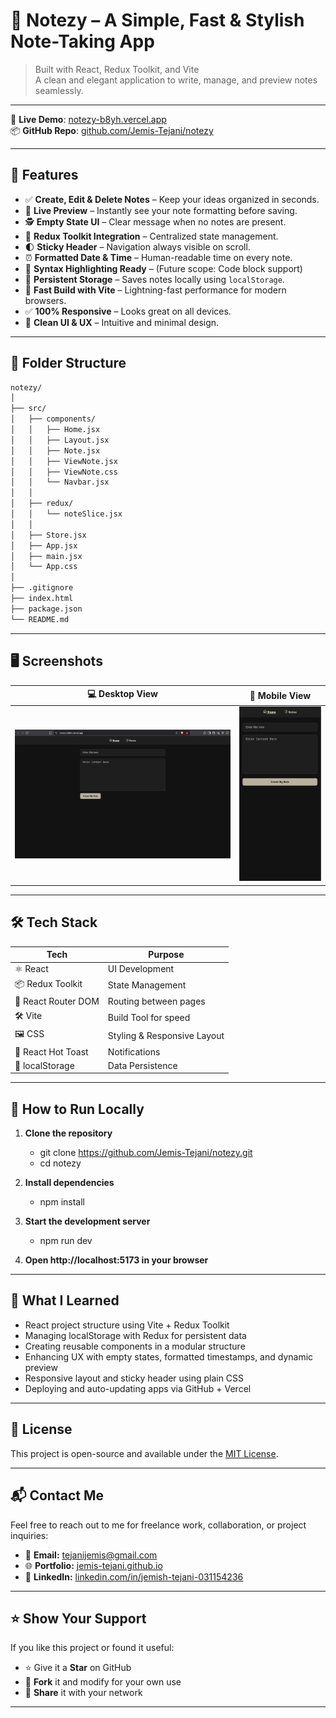 # 📝 Notezy – A Simple, Fast & Stylish Note-Taking App

> Built with React, Redux Toolkit, and Vite  
> A clean and elegant application to write, manage, and preview notes seamlessly.

---

🔗 **Live Demo**: [notezy-b8yh.vercel.app](notezy-b8yh.vercel.app)  
📦 **GitHub Repo**: [github.com/Jemis-Tejani/notezy](https://github.com/Jemis-Tejani/notezy.git)

---

## 🚀 Features

- ✅ **Create, Edit & Delete Notes** – Keep your ideas organized in seconds.
- 🔎 **Live Preview** – Instantly see your note formatting before saving.
- 🕵️ **Empty State UI** – Clear message when no notes are present.
- 🧠 **Redux Toolkit Integration** – Centralized state management.
- 🌓 **Sticky Header** – Navigation always visible on scroll.
- ⏰ **Formatted Date & Time** – Human-readable time on every note.
- 📜 **Syntax Highlighting Ready** – (Future scope: Code block support)
- 💾 **Persistent Storage** – Saves notes locally using `localStorage`.
- 🚀 **Fast Build with Vite** – Lightning-fast performance for modern browsers.
- ✅ **100% Responsive** – Looks great on all devices.
- 🧹 **Clean UI & UX** – Intuitive and minimal design.

---

## 📂 Folder Structure

```bash
notezy/
│
├── src/
│   ├── components/
│   │   ├── Home.jsx
│   │   ├── Layout.jsx
│   │   ├── Note.jsx
│   │   ├── ViewNote.jsx
│   │   ├── ViewNote.css
│   │   └── Navbar.jsx
│   │
│   ├── redux/
│   │   └── noteSlice.jsx
│   │
│   ├── Store.jsx
│   ├── App.jsx
│   ├── main.jsx
│   └── App.css
│
├── .gitignore
├── index.html
├── package.json
└── README.md
```

---

## 🖥️ Screenshots

| 💻 Desktop View                     | 📱 Mobile View                    |
| ----------------------------------- | --------------------------------- |
| ![desktop](screenshots/desktop.png) | ![mobile](screenshots/mobile.png) |

---

## 🛠️ Tech Stack

| Tech                | Purpose                     |
| ------------------- | --------------------------- |
| ⚛️ React            | UI Development              |
| 📦 Redux Toolkit    | State Management            |
| 🚦 React Router DOM | Routing between pages       |
| 🛠️ Vite             | Build Tool for speed        |
| 🖼️ CSS              | Styling & Responsive Layout |
| 🔔 React Hot Toast  | Notifications               |
| 💾 localStorage     | Data Persistence            |

---

## 🚀 How to Run Locally

1. **Clone the repository**

   - git clone https://github.com/Jemis-Tejani/notezy.git
   - cd notezy

2. **Install dependencies**

   - npm install

3. **Start the development server**

   - npm run dev

4. **Open http://localhost:5173 in your browser**

---

## 🧠 What I Learned

- React project structure using Vite + Redux Toolkit
- Managing localStorage with Redux for persistent data
- Creating reusable components in a modular structure
- Enhancing UX with empty states, formatted timestamps, and dynamic preview
- Responsive layout and sticky header using plain CSS
- Deploying and auto-updating apps via GitHub + Vercel

---

## 📄 License

This project is open-source and available under the [MIT License](LICENSE).

---

## 📬 Contact Me

Feel free to reach out to me for freelance work, collaboration, or project inquiries:

- 📧 **Email:** [tejanijemis@gmail.com](mailto:tejanijemis@gmail.com)
- 🌐 **Portfolio:** [jemis-tejani.github.io](https://jemis-tejani.github.io/)
- 💼 **LinkedIn:** [linkedin.com/in/jemish-tejani-031154236](https://linkedin.com/in/jemish-tejani-031154236)

---

## ⭐ Show Your Support

If you like this project or found it useful:

- ⭐ Give it a **Star** on GitHub
- 🔄 **Fork** it and modify for your own use
- 📣 **Share** it with your network

---
